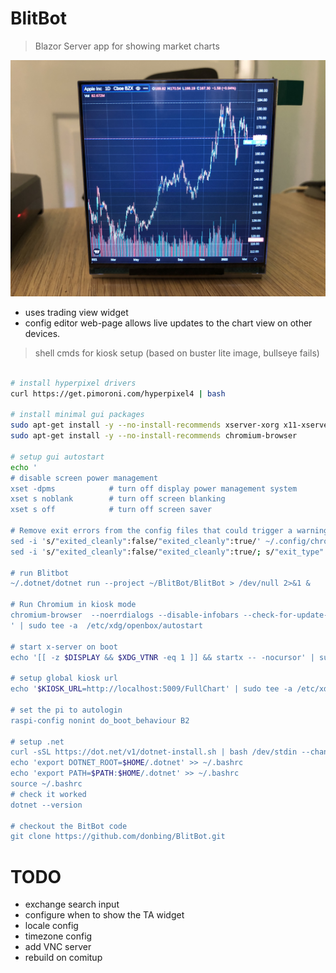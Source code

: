 # BlitBot
> Blazor Server app for showing market charts

![BlitBot](docs\images\BlitBot.jpg)



- uses trading view widget
- config editor web-page allows live updates to the chart view on other devices.

> shell cmds for kiosk setup (based on buster lite image, bullseye fails)

```sh

# install hyperpixel drivers
curl https://get.pimoroni.com/hyperpixel4 | bash

# install minimal gui packages
sudo apt-get install -y --no-install-recommends xserver-xorg x11-xserver-utils xinit openbox
sudo apt-get install -y --no-install-recommends chromium-browser

# setup gui autostart
echo '
# disable screen power management
xset -dpms            # turn off display power management system
xset s noblank        # turn off screen blanking
xset s off            # turn off screen saver

# Remove exit errors from the config files that could trigger a warning
sed -i 's/"exited_cleanly":false/"exited_cleanly":true/' ~/.config/chromium/'Local State'
sed -i 's/"exited_cleanly":false/"exited_cleanly":true/; s/"exit_type":"[^"]\+"/"exit_type":"Normal"/' ~/.config/chromium/Default/Preferences

# run Blitbot
~/.dotnet/dotnet run --project ~/BlitBot/BlitBot > /dev/null 2>&1 &

# Run Chromium in kiosk mode
chromium-browser  --noerrdialogs --disable-infobars --check-for-update-interval=31536000 --kiosk $KIOSK_URL 
' | sudo tee -a  /etc/xdg/openbox/autostart

# start x-server on boot
echo '[[ -z $DISPLAY && $XDG_VTNR -eq 1 ]] && startx -- -nocursor' | sudo tee -a ~/.bash_profile

# setup global kiosk url
echo '$KIOSK_URL=http://localhost:5009/FullChart' | sudo tee -a /etc/xdg/openbox/environment

# set the pi to autologin
raspi-config nonint do_boot_behaviour B2

# setup .net
curl -sSL https://dot.net/v1/dotnet-install.sh | bash /dev/stdin --channel Current
echo 'export DOTNET_ROOT=$HOME/.dotnet' >> ~/.bashrc
echo 'export PATH=$PATH:$HOME/.dotnet' >> ~/.bashrc
source ~/.bashrc
# check it worked
dotnet --version

# checkout the BitBot code
git clone https://github.com/donbing/BlitBot.git

```


# TODO

 - exchange search input
 - configure when to show the TA widget
 - locale config
 - timezone config
 - add VNC server
 - rebuild on comitup
